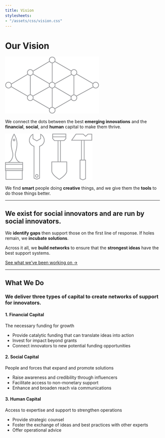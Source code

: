 ```yaml
---
title: Vision
stylesheets:
- "/assets/css/vision.css"
---
```


Our Vision
===========

<div class="image"><img src="/assets/img/vision_lattice@x2.png" width="306" height="185" alt="" /></div>

We connect the dots between the best **emerging innovations** and the **financial**, **social**, and **human** capital to make them thrive.

<div class="image"><img src="/assets/img/vision_tools@x2.png" width="284" height="151" alt="" /></div>

We find **smart** people doing **creative** things, and we give them the **tools** to do those things better.




* * * * * * * * * * * * * * * * * * * * * * * * * * * *



We exist for social innovators and are run by social innovators.
-------------

We **identify gaps** then support those on the first line of response. If holes remain, we **incubate solutions**.

Across it all, we **build networks** to ensure that the **strongest ideas** have the best support systems.

[See what we’ve been working on →](/initiatives/)




* * * * * * * * * * * * * * * * * * * * * * * * * * * *



What We Do
-------------

### We deliver three types of capital to create networks of support for innovators. ###


<div class="capital" markdown="1">


#### 1. Financial Capital ####

The necessary funding for growth

* Provide catalytic funding that can translate ideas into action
* Invest for impact beyond grants 
* Connect innovators to new potential funding opportunities

#### 2. Social Capital ####

People and forces that expand and promote solutions

* Raise awareness and credibility through influencers
* Facilitate access to non\-monetary support 
* Enhance and broaden reach via communications

#### 3. Human Capital ####

Access to expertise and support to strengthen operations

* Provide strategic counsel
* Foster the exchange of ideas and best practices with other experts
* Offer operational advice


</div>

